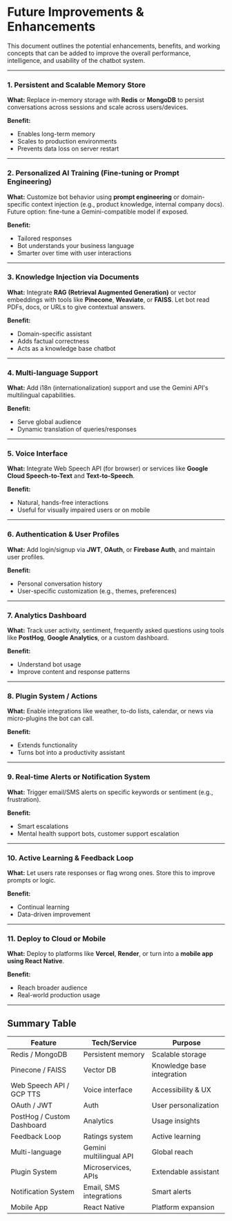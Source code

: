 # Future Improvements & Enhancements

This document outlines the potential enhancements, benefits, and working concepts that can be added to improve the overall performance, intelligence, and usability of the chatbot system.

---

### 1. Persistent and Scalable Memory Store

**What:**
Replace in-memory storage with **Redis** or **MongoDB** to persist conversations across sessions and scale across users/devices.

**Benefit:**

* Enables long-term memory
* Scales to production environments
* Prevents data loss on server restart

---

### 2. Personalized AI Training (Fine-tuning or Prompt Engineering)

**What:**
Customize bot behavior using **prompt engineering** or domain-specific context injection (e.g., product knowledge, internal company docs). Future option: fine-tune a Gemini-compatible model if exposed.

**Benefit:**

* Tailored responses
* Bot understands your business language
* Smarter over time with user interactions

---

### 3. Knowledge Injection via Documents

**What:**
Integrate **RAG (Retrieval Augmented Generation)** or vector embeddings with tools like **Pinecone**, **Weaviate**, or **FAISS**. Let bot read PDFs, docs, or URLs to give contextual answers.

**Benefit:**

* Domain-specific assistant
* Adds factual correctness
* Acts as a knowledge base chatbot

---

### 4. Multi-language Support

**What:**
Add i18n (internationalization) support and use the Gemini API's multilingual capabilities.

**Benefit:**

* Serve global audience
* Dynamic translation of queries/responses

---

### 5. Voice Interface

**What:**
Integrate Web Speech API (for browser) or services like **Google Cloud Speech-to-Text** and **Text-to-Speech**.

**Benefit:**

* Natural, hands-free interactions
* Useful for visually impaired users or on mobile

---

### 6. Authentication & User Profiles

**What:**
Add login/signup via **JWT**, **OAuth**, or **Firebase Auth**, and maintain user profiles.

**Benefit:**

* Personal conversation history
* User-specific customization (e.g., themes, preferences)

---

### 7. Analytics Dashboard

**What:**
Track user activity, sentiment, frequently asked questions using tools like **PostHog**, **Google Analytics**, or a custom dashboard.

**Benefit:**

* Understand bot usage
* Improve content and response patterns

---

### 8. Plugin System / Actions

**What:**
Enable integrations like weather, to-do lists, calendar, or news via micro-plugins the bot can call.

**Benefit:**

* Extends functionality
* Turns bot into a productivity assistant

---

### 9. Real-time Alerts or Notification System

**What:**
Trigger email/SMS alerts on specific keywords or sentiment (e.g., frustration).

**Benefit:**

* Smart escalations
* Mental health support bots, customer support escalation

---

### 10. Active Learning & Feedback Loop

**What:**
Let users rate responses or flag wrong ones. Store this to improve prompts or logic.

**Benefit:**

* Continual learning
* Data-driven improvement

---

### 11. Deploy to Cloud or Mobile

**What:**
Deploy to platforms like **Vercel**, **Render**, or turn into a **mobile app using React Native**.

**Benefit:**

* Reach broader audience
* Real-world production usage

---

##  Summary Table

| Feature                    | Tech/Service            | Purpose                    |
| -------------------------- | ----------------------- | -------------------------- |
| Redis / MongoDB            | Persistent memory       | Scalable storage           |
| Pinecone / FAISS           | Vector DB               | Knowledge base integration |
| Web Speech API / GCP TTS   | Voice interface         | Accessibility & UX         |
| OAuth / JWT                | Auth                    | User personalization       |
| PostHog / Custom Dashboard | Analytics               | Usage insights             |
| Feedback Loop              | Ratings system          | Active learning            |
| Multi-language             | Gemini multilingual API | Global reach               |
| Plugin System              | Microservices, APIs     | Extendable assistant       |
| Notification System        | Email, SMS integrations | Smart alerts               |
| Mobile App                 | React Native            | Platform expansion         |


